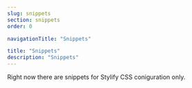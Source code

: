 ```yaml
---
slug: snippets
section: snippets
order: 0

navigationTitle: "Snippets"

title: "Snippets"
description: "Snippets"
---
```


Right now there are snippets for <nuxt-link to="/snippets/stylify">Stylify CSS coniguration</nuxt-link> only.
